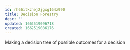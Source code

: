 ```yaml
---
id: rh66itkznej2jgxg164z990
title: Decision Forestry
desc: ''
updated: 1662519096718
created: 1662519086176
---
```


Making a decision tree of possible outcomes for a decision
